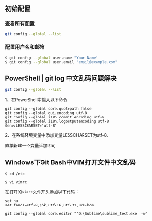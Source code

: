 ## 初始配置

### 查看所有配置

```bash
git config --global --list
```

### 配置用户名和邮箱

```bash
$ git config --global user.name "Your Name"
$ git config --global user.email "email@example.com"
```



## PowerShell | git log 中文乱码问题解决

```bash
git config --global --list
```

1、在PowerShell中输入以下命令

```shell
git config --global core.quotepath false
git config --global gui.encoding utf-8
git config --global i18n.commit.encoding utf-8
git config --global i18n.logoutputencoding utf-8
$env:LESSCHARSET='utf-8'
```

2、在系统环境变量中添加变量LESSCHARSET为utf-8.


直接新建一个变量添加即可

## Windows下Git Bash中VIM打开文件中文乱码

```shell
$ cd /etc

$ vi vimrc
```

在打开的`vimrc`文件开头添加以下代码：

```
set nu
set fencs=utf-8,gbk,utf-16,utf-32,ucs-bom
```

```
git config --global core.editor "'D:\Sublime\sublime_text.exe' -w"
```

